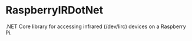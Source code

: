 # RaspberryIRDotNet
.NET Core library for accessing infrared (/dev/lirc) devices on a Raspberry Pi.
